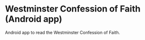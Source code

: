 # Westminster Confession of Faith (Android app)

Android app to read the Westminster Confession of Faith.
